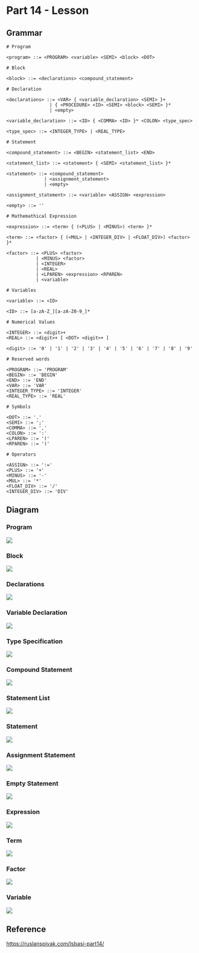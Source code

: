 # Part 14 - Lesson

## Grammar

```ebnf
# Program

<program> ::= <PROGRAM> <variable> <SEMI> <block> <DOT>

# Block

<block> ::= <declarations> <compound_statement>

# Declaration

<declarations> ::= <VAR> { <variable_declaration> <SEMI> }+
                | { <PROCEDURE> <ID> <SEMI> <block> <SEMI> }*
                | <empty>

<variable_declaration> ::= <ID> { <COMMA> <ID> }* <COLON> <type_spec>

<type_spec> ::= <INTEGER_TYPE> | <REAL_TYPE>

# Statement

<compound_statement> ::= <BEGIN> <statement_list> <END>

<statement_list> ::= <statement> { <SEMI> <statement_list> }*

<statement> ::= <compound_statement>
              | <assignment_statement>
              | <empty>

<assignment_statement> ::= <variable> <ASSIGN> <expression>

<empty> ::= ''

# Mathemathical Expression

<expression> ::= <term> { (<PLUS> | <MINUS>) <term> }*

<term> ::= <factor> { (<MUL> | <INTEGER_DIV> | <FLOAT_DIV>) <factor> }*

<factor> ::= <PLUS> <factor>
           | <MINUS> <factor>
           | <INTEGER>
           | <REAL>
           | <LPAREN> <expression> <RPAREN>
           | <variable>

# Variables

<variable> ::= <ID>

<ID> ::= [a-zA-Z_][a-zA-Z0-9_]*

# Numerical Values

<INTEGER> ::= <digit>+
<REAL> ::= <digit>+ [ <DOT> <digit>+ ]

<digit> ::= '0' | '1' | '2' | '3' | '4' | '5' | '6' | '7' | '8' | '9'

# Reserved words

<PROGRAM> ::= 'PROGRAM'
<BEGIN> ::= 'BEGIN'
<END> ::= 'END'
<VAR> ::= 'VAR'
<INTEGER_TYPE> ::= 'INTEGER'
<REAL_TYPE> ::= 'REAL'

# Symbols

<DOT> ::= '.'
<SEMI> ::= ';'
<COMMA> ::= ','
<COLON> ::= ':'
<LPAREN> ::= '('
<RPAREN> ::= ')'

# Operators

<ASSIGN> ::= ':='
<PLUS> ::= '+'
<MINUS> ::= '-'
<MUL> ::= '*'
<FLOAT_DIV> ::= '/'
<INTEGER_DIV> ::= 'DIV'
```

## Diagram

### Program

![](src/diagram1.svg)

### Block

![](src/diagram2.svg)

### Declarations

![](src/diagram3.svg)

### Variable Declaration

![](src/diagram4.svg)

### Type Specification

![](src/diagram5.svg)

### Compound Statement

![](src/diagram6.svg)

### Statement List

![](src/diagram7.svg)

### Statement

![](src/diagram8.svg)

### Assignment Statement

![](src/diagram9.svg)

### Empty Statement

![](src/diagram10.svg)

### Expression

![](src/diagram11.svg)

### Term

![](src/diagram12.svg)

### Factor

![](src/diagram13.svg)

### Variable

![](src/diagram14.svg)

## Reference

https://ruslanspivak.com/lsbasi-part14/
